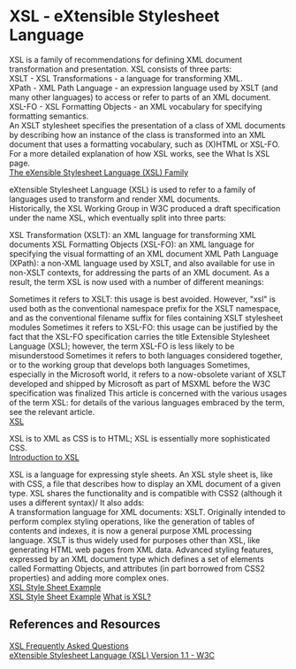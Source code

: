 # XSL - eXtensible Stylesheet Language  

XSL is a family of recommendations for defining XML document transformation and presentation. XSL consists of three parts:  
XSLT - XSL Transformations - a language for transforming XML.  
XPath - XML Path Language - an expression language used by XSLT (and many other languages) to access or refer to parts of an XML document.  
XSL-FO - XSL Formatting Objects - an XML vocabulary for specifying formatting semantics.  
An XSLT stylesheet specifies the presentation of a class of XML documents by describing how an instance of the class is transformed into an XML document that uses a formatting vocabulary, such as (X)HTML or XSL-FO. For a more detailed explanation of how XSL works, see the What Is XSL page.  
[The eXensible Stylesheet Language (XSL) Family](https://www.w3.org/Style/XSL/)  

eXtensible Stylesheet Language (XSL) is used to refer to a family of languages used to transform and render XML documents.  
Historically, the XSL Working Group in W3C produced a draft specification under the name XSL, which eventually split into three parts:

XSL Transformation (XSLT): an XML language for transforming XML documents
XSL Formatting Objects (XSL-FO): an XML language for specifying the visual formatting of an XML document
XML Path Language (XPath): a non-XML language used by XSLT, and also available for use in non-XSLT contexts, for addressing the parts of an XML document.
As a result, the term XSL is now used with a number of different meanings:

Sometimes it refers to XSLT: this usage is best avoided. However, "xsl" is used both as the conventional namespace prefix for the XSLT namespace, and as the conventional filename suffix for files containing XSLT stylesheet modules
Sometimes it refers to XSL-FO: this usage can be justified by the fact that the XSL-FO specification carries the title Extensible Stylesheet Language (XSL); however, the term XSL-FO is less likely to be misunderstood
Sometimes it refers to both languages considered together, or to the working group that develops both languages
Sometimes, especially in the Microsoft world, it refers to a now-obsolete variant of XSLT developed and shipped by Microsoft as part of MSXML before the W3C specification was finalized
This article is concerned with the various usages of the term XSL: for details of the various languages embraced by the term, see the relevant article.  
[XSL](https://en.wikipedia.org/wiki/XSL)  



XSL is to XML as CSS is to HTML; XSL is essentially more sophisticated CSS.  
[Introduction to XSL](http://www.xmlfiles.com/xsl/xsl_intro.asp)  


XSL is a language for expressing style sheets. An XSL style sheet is, like with CSS, a file that describes how to display an XML document of a given type. XSL shares the functionality and is compatible with CSS2 (although it uses a different syntax)/ It also adds:  
A transformation language for XML documents: XSLT. Originally intended to perform complex styling operations, like the generation of tables of contents and indexes, it is now a general purpose XML processing language. XSLT is thus widely used for purposes other than XSL, like generating HTML web pages from XML data.
Advanced styling features, expressed by an XML document type which defines a set of elements called Formatting Objects, and attributes (in part borrowed from CSS2 properties) and adding more complex ones.  
[XSL Style Sheet Example](https://www.w3.org/Style/XSL/WhatIsXSL-example.xsl)  
[XSL Style Sheet Example](files/xsl-file-example-w3c.org-what-is-xsl-example.xsl)
[What is XSL?](https://www.w3.org/Style/XSL/WhatIsXSL.html)  

## References and Resources  
[XSL Frequently Asked Questions](http://www.dpawson.co.uk/xsl/)  
[eXtensible Stylesheet Language (XSL) Version 1.1 - W3C](https://www.w3.org/TR/xsl/)  
